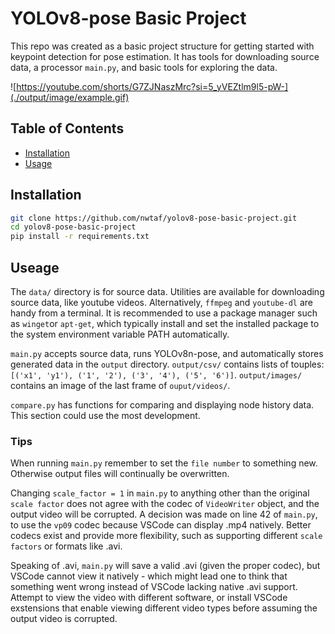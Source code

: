 # YOLOv8-pose Basic Project

This repo was created as a basic project structure for getting started with keypoint detection for pose estimation. It has tools for downloading source data, a processor `main.py`, and basic tools for exploring the data.

![https://youtube.com/shorts/G7ZJNaszMrc?si=5_yVEZtlm9l5-pW-](./output/image/example.gif)

## Table of Contents

- [Installation](#installation)
- [Usage](#usage)

## Installation

```bash
git clone https://github.com/nwtaf/yolov8-pose-basic-project.git
cd yolov8-pose-basic-project
pip install -r requirements.txt
```
## Useage
The `data/` directory is for source data. Utilities are available for downloading source data, like youtube videos. 
Alternatively, `ffmpeg` and `youtube-dl` are handy from a terminal. It is recommended to use a package manager such as `winget`or `apt-get`, which typically install and set the installed package to the system environment variable PATH automatically.

`main.py` accepts source data, runs YOLOv8n-pose, and automatically stores generated data in the `output` directory. `output/csv/` contains lists of touples: `[('x1', 'y1'), ('1', '2'), ('3', '4'), ('5', '6')]`. `output/images/` contains an image of the last frame of `ouput/videos/`. 

`compare.py` has functions for comparing and displaying node history data. This section could use the most development. 

### Tips
When running `main.py` remember to set the `file number` to something new. Otherwise output files will continually be overwritten. 

Changing `scale_factor = 1` in `main.py` to anything other than the original `scale factor` does not agree with the codec of `VideoWriter` object, and the output video will be corrupted. A decision was made on line 42 of `main.py`, to use the `vp09` codec because VSCode can display .mp4 natively. Better codecs exist and provide more flexibility, such as supporting different `scale factors` or formats like .avi.

Speaking of .avi, `main.py` will save a valid .avi (given the proper codec), but VSCode cannot view it natively - which might lead one to think that something went wrong instead of VSCode lacking native .avi support. Attempt to view the video with different software, or install VSCode exstensions that enable viewing different video types before assuming the output video is corrupted.
